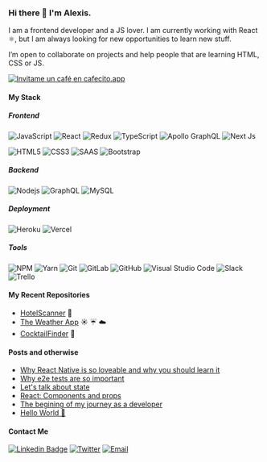 ### Hi there 👋 I'm Alexis.


I am a frontend developer and a JS lover. I am currently working with React  ⚛, but I am always looking for new opportunities to learn new stuff.

I’m open to collaborate on projects and help people that are learning HTML, CSS or JS.

[![Invitame un café en cafecito.app](https://cdn.cafecito.app/imgs/buttons/button_4.svg)](https://cafecito.app/alazzuri)


#### My Stack

##### **Frontend**

![JavaScript](https://img.shields.io/badge/JavaScript-F7DF1E?style=for-the-badge&logo=JavaScript&logoColor=white)
![React](https://img.shields.io/badge/-React-black?style=for-the-badge&logo=react)
![Redux](https://img.shields.io/badge/-Redux-311C87?style=for-the-badge&logo=redux)
![TypeScript](https://img.shields.io/badge/-TypeScript-007ACC?style=for-the-badge&logo=typescript)
![Apollo GraphQL](https://img.shields.io/badge/-Apollo%20GraphQL-311C87?style=for-the-badge&logo=apollo-graphql)
![Next Js](https://img.shields.io/badge/-Next.Js-007ACC?style=for-the-badge&color=black)

![HTML5](https://img.shields.io/badge/-HTML5-E34F26?style=for-the-badge&logo=html5&logoColor=white)
![CSS3](https://img.shields.io/badge/-CSS3-1572B6?style=for-the-badge&logo=css3)
![SAAS](https://img.shields.io/badge/-SASS-ff69b4?style=for-the-badge&logo=sass&logoColor=white)
![Bootstrap](https://img.shields.io/badge/-Bootstrap-563D7C?style=for-the-badge&logo=bootstrap)

##### **Backend**

![Nodejs](https://img.shields.io/badge/-Nodejs-black?style=for-the-badge&logo=Node.js)
![GraphQL](https://img.shields.io/badge/-GraphQL-E10098?style=for-the-badge&logo=graphql)
![MySQL](https://img.shields.io/badge/-MySQL-black?style=for-the-badge&logo=mysql&logoColor=orange)

##### **Deployment**
![Heroku](https://img.shields.io/badge/-Heroku-430098?style=for-the-badge&logo=heroku)
![Vercel](https://img.shields.io/badge/-Vercel-black?style=for-the-badge&logo=vercel&logoColor=white)

##### **Tools**

![NPM](https://img.shields.io/badge/-NPM-CB3837?style=for-the-badge&logo=npm)
![Yarn](https://img.shields.io/badge/-Yarn-1572B6?style=for-the-badge&logo=yarn&logoColor=white)
![Git](https://img.shields.io/badge/Git-F05032?style=for-the-badge&logo=Git&logoColor=white)
![GitLab](https://img.shields.io/badge/-GitLab-FCA121?style=for-the-badge&logo=gitlab)
![GitHub](https://img.shields.io/badge/-GitHub-181717?style=for-the-badge&logo=github)
![Visual Studio Code](https://img.shields.io/badge/Visual_Studio_Code-007ACC?style=for-the-badge&logo=Visual-Studio-Code&logoColor=white)
![Slack](https://img.shields.io/badge/-Slack-3f0f91?style=for-the-badge&logo=slack&logoColor=white)
![Trello](https://img.shields.io/badge/-Trello-1572B6?style=for-the-badge&logo=trello&logoColor=white)





#### My Recent Repositories

- [HotelScanner](https://github.com/alazzuri/hotelScanner) 🏨 
- [The Weather App](https://github.com/alazzuri/weather-app) ☀️ ☔ ☁️
- [CocktailFinder](https://github.com/alazzuri/CocktailFinder) 🍹

#### Posts and otherwise

- [Why React Native is so loveable and why you should learn it](https://nextdots.com/blog/why-react-native-is-so-loveable-and-why-you-should-learn-it)
- [Why e2e tests are so important](https://blog.nextdots.com/2020/07/22/e2e-testing/)
- [Let's talk about state](https://collectednotes.com/alazzuri/let-s-talk-about-state)
- [React: Components and props](https://collectednotes.com/alazzuri/react-components-and-props)
- [The begining of my journey as a developer](https://collectednotes.com/alazzuri/the-beginning-of-my-journey-as-a-developer)
- [Hello World 👋](https://medium.com/comunidad-ac%C3%A1mica/hello-world-c64c8c3aacd1)





#### Contact Me

[![Linkedin Badge](https://img.shields.io/badge/-LinkedIn-blue?style=for-the-badge&logo=Linkedin&logoColor=white&link=https://www.linkedin.com/in/alexislazzuri/)](https://www.linkedin.com/in/alexislazzuri/)
[![Twitter](https://img.shields.io/badge/@alezzuri-1DA1F2?style=for-the-badge&logo=twitter&logoColor=white)](https://twitter.com/alezzuri) 
[![Email](https://img.shields.io/badge/alexislazzuri@gmail.com-D14836?style=for-the-badge&logo=gmail&logoColor=white)](mailto:alexislazzuri@gmail.com)




